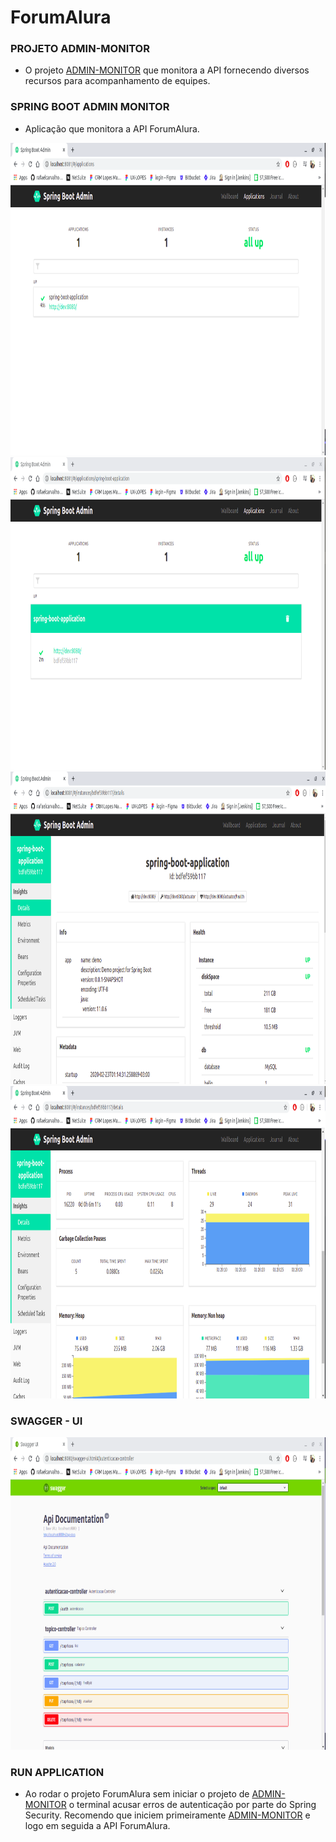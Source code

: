 # ForumAlura

### PROJETO ADMIN-MONITOR

 - O projeto <a href="https://github.com/rafaelcarvalhocaetano/Admin-Monitor">ADMIN-MONITOR</a> que monitora a API fornecendo diversos recursos para acompanhamento de equipes.
 
### SPRING BOOT ADMIN MONITOR
 
 - Aplicação que monitora a API ForumAlura.
 
<img src="https://github.com/rafaelcarvalhocaetano/ForumAlura/blob/master/src/main/resources/img/spring-boot-admin.png" width="200%" height="500px">
<img src="https://github.com/rafaelcarvalhocaetano/ForumAlura/blob/master/src/main/resources/img/spring-boot-admin-monitor.png" width="200%" height="500px">
<img src="https://github.com/rafaelcarvalhocaetano/ForumAlura/blob/master/src/main/resources/img/spb-1.png" width="200%" height="500px">
<img src="https://github.com/rafaelcarvalhocaetano/ForumAlura/blob/master/src/main/resources/img/spb-2.png" width="200%" height="500px">

### SWAGGER - UI

<img src="https://github.com/rafaelcarvalhocaetano/ForumAlura/blob/master/src/main/resources/img/swagger.png" width="200%" height="500px">


### RUN APPLICATION

 - Ao rodar o projeto ForumAlura sem iniciar o projeto de <a href="https://github.com/rafaelcarvalhocaetano/Admin-Monitor">ADMIN-MONITOR</a> o terminal acusar erros de autenticação por parte do Spring Security.
 Recomendo que iniciem primeiramente <a href="https://github.com/rafaelcarvalhocaetano/Admin-Monitor">ADMIN-MONITOR</a> e logo em seguida a API ForumAlura.